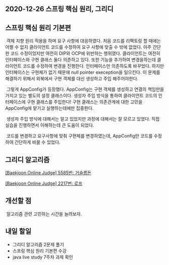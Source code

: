 ## 2020-12-26 스프링 핵심 원리, 그리디

## 스프링 핵심 원리 기본편
&nbsp;객체 지향 원리 적용을 하며 요구 사항에 대응하였다. 처음 코드를 리팩토링 할 때에는 어쩔 수 없지 클라이언트 코드를 수정하여 요구 사항에 맞출 수 밖에 없었다. 아주 간단한 코드 수정이었지만 여전히 DIP와 OCP에 위반하는 행위였다. 클라이언트는 여전히 인터페이스와 구현 클래스 둘다 의존하고 있다. 또한 기능을 추가하여 변경을하는데 클라이언트 코드를 수정하여 변경을 진행한다. 인터페이스만 의존하도록 바꾸었다. 하지만 인터페이스는 구현체가 없기 때문에 null pointer exeception을 일으킨다. 이 문제를 해결하기 위해서 외북에서 구현 객체를 대신 생성하고 주입 해주어야한다.

&nbsp;그렇게 AppConfig가 등장했다. AppConfig는 구현 객체를 생성하고 연결의 책임만을 가지고 있는 별도의 설정 클래스이다. 생성자 주입 방식을 통하여 클라이언트 코드의 인터페이스에 구현 클래스를 주입한다! 구현 클래스는 의존관계에 대한 고민을 AppConfig에 맡기고 실행하는데에만 집중한다.

&nbsp;생성자 주입 방식에 대해서는 알고 있었지만 과정에 대해서는 잘 모르고 있었다. 직접 실습을 진행하면서 이해하는데 큰 도움이 되었다. 

&nbsp;코드를 변경하고 요구사항에 맞춰 구현체를 변경하였는데, AppConfig만 코드를 수정하여 간단하게 바꿀 수 있었다. 

## 그리디 알고리즘

[[Baekjoon Online Judge] 5585번: 거슬름돈](https://hyeonic.tistory.com/16)

[[Baekjoon Online Judge] 2217번: 로프](https://hyeonic.tistory.com/17)

## 개선할 점
&nbsp;알고리즘 관련 고민하는 시간을 늘려보자.

## 내일 할일
 - 그리디 알고리즘 2문제 풀기
 - 스프링 핵심 원리 기본편 수강
 - java live study 7주차 과제 확인
 